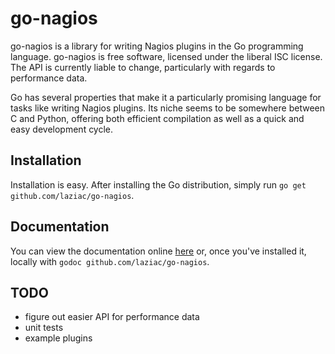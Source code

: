 go-nagios
=========
go-nagios is a library for writing Nagios plugins in the Go programming
language.  go-nagios is free software, licensed under the liberal ISC license.
The API is currently liable to change, particularly with regards to performance
data.

Go has several properties that make it a particularly promising language for
tasks like writing Nagios plugins. Its niche seems to be somewhere between C
and Python, offering both efficient compilation as well as a quick and easy
development cycle.

Installation
------------
Installation is easy. After installing the Go distribution, simply run
`go get github.com/laziac/go-nagios`.

Documentation
-------------
You can view the documentation online [here][doc] or, once you've installed it,
locally with `godoc github.com/laziac/go-nagios`.

TODO
----
* figure out easier API for performance data
* unit tests
* example plugins

[doc]: http://go.pkgdoc.org/github.com/laziac/go-nagios
